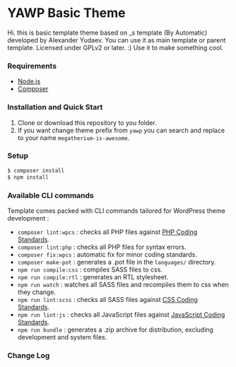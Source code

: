 YAWP Basic Theme 
===

Hi. this is basic template theme based on _s template (By Automatic) developed by Alexander Yudaev.
You can use it as main template or parent template.
Licensed under GPLv2 or later. :) Use it to make something cool.

### Requirements 
- [Node.js](https://nodejs.org/)
- [Composer](https://getcomposer.org/)

### Installation and Quick Start

1. Clone or download this repository to you folder.
2. If you want change theme prefix from `yawp` you can search and replace to your name `megatherium-is-awesome`.

### Setup

```sh
$ composer install
$ npm install
```

### Available CLI commands

Template comes packed with CLI commands tailored for WordPress theme development :

- `composer lint:wpcs` : checks all PHP files against [PHP Coding Standards](https://developer.wordpress.org/coding-standards/wordpress-coding-standards/php/).
- `composer lint:php` : checks all PHP files for syntax errors.
- `composer fix:wpcs` : automatic fix for minor coding standards.
- `composer make-pot` : generates a .pot file in the `languages/` directory.
- `npm run compile:css` : compiles SASS files to css.
- `npm run compile:rtl` : generates an RTL stylesheet.
- `npm run watch` : watches all SASS files and recompiles them to css when they change.
- `npm run lint:scss` : checks all SASS files against [CSS Coding Standards](https://developer.wordpress.org/coding-standards/wordpress-coding-standards/css/).
- `npm run lint:js` : checks all JavaScript files against [JavaScript Coding Standards](https://developer.wordpress.org/coding-standards/wordpress-coding-standards/javascript/).
- `npm run bundle` : generates a .zip archive for distribution, excluding development and system files.


### Change Log
